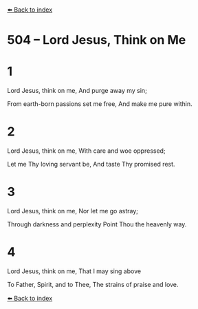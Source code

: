 [⬅️ Back to index](../README.md)

# 504 – Lord Jesus, Think on Me





# 1

Lord Jesus, think on me, And purge away my sin;

From earth-born passions set me free, And make me pure within.



# 2

Lord Jesus, think on me, With care and woe oppressed;

Let me Thy loving servant be, And taste Thy promised rest.



# 3

Lord Jesus, think on me, Nor let me go astray;

Through darkness and perplexity Point Thou the heavenly way.



# 4

Lord Jesus, think on me, That I may sing above

To Father, Spirit, and to Thee, The strains of praise and love.

[⬅️ Back to index](../README.md)
